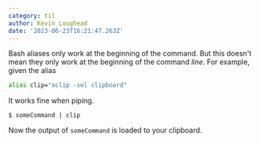 ```yaml
---
category: til
author: Kevin Loughead
date: '2023-06-23T16:21:47.263Z'
---
```


Bash aliases only work at the beginning of the command. But this doesn't mean they only work at the beginning of the command _line_. For example, given the alias

```bash
alias clip="xclip -sel clipboard"
```

It works fine when piping.

```plain
$ someCommand | clip
```

Now the output of `someCommand` is loaded to your clipboard.
